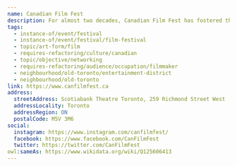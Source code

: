```yaml
---
name: Canadian Film Fest
description: For almost two decades, Canadian Film Fest has fostered the indie filmmaking community of The North. With an unrelenting dedication to Canadian voices, the festival exclusively showcases work from Canada's filmmakers - homegrown established talent and newcomers alike. The festival includes industry events with learning and networking opportunities, celebrating Canadian film annually.
tags:
  - instance-of/event/festival
  - instance-of/event/festival/film-festival
  - topic/art-form/film
  - requires-refactoring/culture/canadian
  - topic/objective/networking
  - requires-refactoring/audience/occupation/filmmaker
  - neighbourhood/old-toronto/entertainment-district
  - neighbourhood/old-toronto
link: https://www.canfilmfest.ca
address:
  streetAddress: Scotiabank Theatre Toronto, 259 Richmond Street West
  addressLocality: Toronto
  addressRegion: ON
  postalCode: M5V 3M6
social:
  instagram: https://www.instagram.com/canfilmfest/
  facebook: https://www.facebook.com/CanFilmFest
  twitter: https://twitter.com/CanFilmFest
owl:sameAs: https://www.wikidata.org/wiki/Q125606413
---
```

